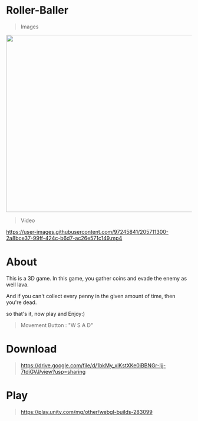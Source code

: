 # Roller-Baller

> Images
<img src="https://user-images.githubusercontent.com/97245841/205711844-06a2aa2b-c486-480d-b0e3-3d92a0b42900.jpg" width="720" height="480" />

> Video

https://user-images.githubusercontent.com/97245841/205711300-2a8bce37-99ff-424c-b6d7-ac26e571c149.mp4

# About
This is a 3D game. In this game, you gather coins and evade the enemy as well lava. 

And if you can't collect every penny in the given amount of time, then you're dead. 

so that's it, now play and Enjoy:)

> Movement 
Button : "W S A D"

# Download

> https://drive.google.com/file/d/1bkMy_xlKstXKe0iBBNGr-Ijj-7tdiGVJ/view?usp=sharing

# Play

>https://play.unity.com/mg/other/webgl-builds-283099
